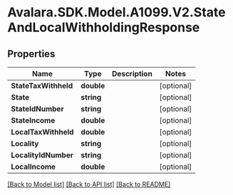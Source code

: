 # Avalara.SDK.Model.A1099.V2.StateAndLocalWithholdingResponse

## Properties

Name | Type | Description | Notes
------------ | ------------- | ------------- | -------------
**StateTaxWithheld** | **double** |  | [optional] 
**State** | **string** |  | [optional] 
**StateIdNumber** | **string** |  | [optional] 
**StateIncome** | **double** |  | [optional] 
**LocalTaxWithheld** | **double** |  | [optional] 
**Locality** | **string** |  | [optional] 
**LocalityIdNumber** | **string** |  | [optional] 
**LocalIncome** | **double** |  | [optional] 

[[Back to Model list]](../../../README.md#documentation-for-models) [[Back to API list]](../../../README.md#documentation-for-api-endpoints) [[Back to README]](../../../README.md)

